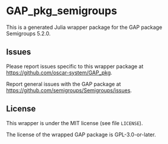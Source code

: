 # GAP_pkg_semigroups

This is a generated Julia wrapper package for the GAP package Semigroups 5.2.0.

## Issues

Please report issues specific to this wrapper package at <https://github.com/oscar-system/GAP_pkg>.

Report general issues with the GAP package at <https://github.com/semigroups/Semigroups/issues>.

## License

This wrapper is under the MIT license (see file `LICENSE`).

The license of the wrapped GAP package is GPL-3.0-or-later.
